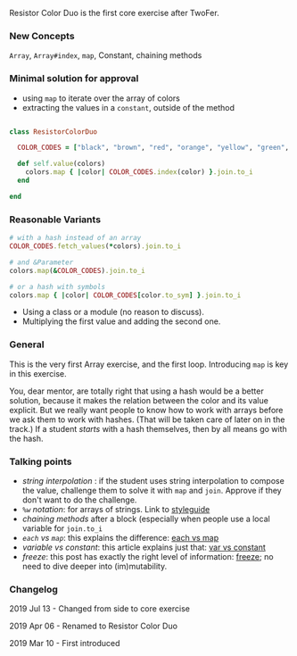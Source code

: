 Resistor Color Duo is the first core exercise after TwoFer. 

### New Concepts

`Array`, `Array#index`, `map`, Constant, chaining methods

### Minimal solution for approval

* using `map` to iterate over the array of colors
* extracting the values in a `constant`, outside of the method

```ruby

class ResistorColorDuo

  COLOR_CODES = ["black", "brown", "red", "orange", "yellow", "green", "blue", "violet", "grey", "white"].freeze

  def self.value(colors)
    colors.map { |color| COLOR_CODES.index(color) }.join.to_i
  end

end

```

### Reasonable Variants

```ruby
# with a hash instead of an array 
COLOR_CODES.fetch_values(*colors).join.to_i

# and &Parameter
colors.map(&COLOR_CODES).join.to_i

# or a hash with symbols
colors.map { |color| COLOR_CODES[color.to_sym] }.join.to_i
```

- Using a class or a module (no reason to discuss). 
- Multiplying the first value and adding the second one.     

### General

This is the very first Array exercise, and the first loop. Introducing `map` is key in this exercise. 

You, dear mentor, are totally right that using a hash would be a better solution, because it makes the relation between the color and its value explicit. But we really want people to know how to work with arrays before we ask them to work with hashes. (That will be taken care of later on in the track.) If a student _starts_ with a hash themselves, then by all means go with the hash.

### Talking points
- _string interpolation_ : if the student uses string interpolation to compose the value, challenge them to solve it with `map` and `join`. Approve if they don't want to do the challenge.
- _`%w` notation_: for arrays of strings. Link to [styleguide](https://github.com/rubocop-hq/ruby-style-guide#percent-w)
- _chaining methods_ after a block (especially when people use a local variable for `join.to_i`
- _`each` vs `map`_: this explains the difference: [each vs map](https://learn.onemonth.com/ruby-tutorial-map-vs-each/)
- _variable vs constant_: this article explains just that: [var vs constant](https://ruby-doc.org/docs/ruby-doc-bundle/Tutorial/part_01/variables.html)
- _freeze_: this post has exactly the right level of information: [freeze](https://freelancing-gods.com/2017/07/27/an-introduction-to-frozen-string-literals.html); no need to dive deeper into (im)mutability.


### Changelog

2019 Jul 13 - Changed from side to core exercise

2019 Apr 06 - Renamed to Resistor Color Duo

2019 Mar 10 - First introduced
